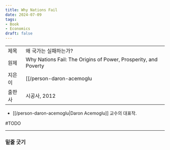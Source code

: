 ```yaml
---
title: Why Nations Fail
date: 2024-07-09
tags:
- Book
- Economics
draft: false
---
```


| | |
| --- | --- |
| 제목 | 왜 국가는 실패하는가? |
| 원제 | Why Nations Fail: The Origins of Power, Prosperity, and Poverty |
| 지은이 | [[/person-daron-acemoglu|Daron Acemoglu]], James A. Robinson |
| 출판사 | 시공사, 2012 |

- [[/person-daron-acemoglu|Daron Acemoglu]] 교수의 대표작.


#TODO

---
### 밑줄 긋기